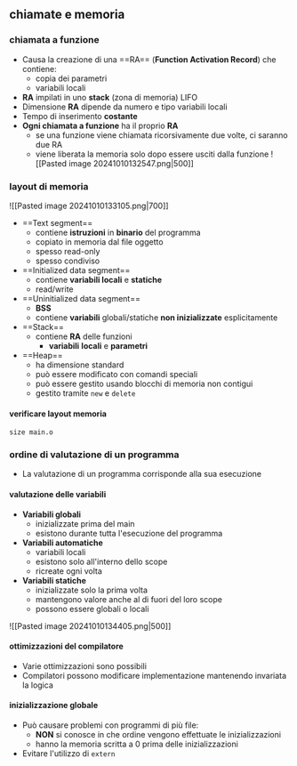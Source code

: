 ## chiamate e memoria
### chiamata a funzione
- Causa la creazione di una ==RA== (**Function Activation Record**) che contiene:
	- copia dei parametri
	- variabili locali
- **RA** impilati in uno **stack** (zona di memoria) LIFO
- Dimensione **RA** dipende da numero e tipo variabili locali
- Tempo di inserimento **costante**
- **Ogni chiamata a funzione** ha il proprio **RA**
	- se una funzione viene chiamata ricorsivamente due volte, ci saranno due RA
	- viene liberata la memoria solo dopo essere usciti dalla funzione
![[Pasted image 20241010132547.png|500]]
### layout di memoria
![[Pasted image 20241010133105.png|700]]
<div style="page-break-after: always;"></div>

- ==Text segment==
	- contiene **istruzioni** in **binario** del programma
	- copiato in memoria dal file oggetto
	- spesso read-only
	- spesso condiviso
- ==Initialized data segment==
	- contiene **variabili locali** e **statiche**
	- read/write
- ==Uninitialized data segment==
	- **BSS**
	- contiene **variabili** globali/statiche **non inizializzate** esplicitamente
- ==Stack==
	- contiene **RA** delle funzioni
		- **variabili** **locali** e **parametri**
- ==Heap==
	- ha dimensione standard
	- può essere modificato con comandi speciali
	- può essere gestito usando blocchi di memoria non contigui
	- gestito tramite ```new``` e ```delete```

#### verificare layout memoria
```shell
size main.o
```

### ordine di valutazione di un programma
- La valutazione di un programma corrisponde alla sua esecuzione
#### valutazione delle variabili
- **Variabili globali**
	- inizializzate prima del main
	- esistono durante tutta l'esecuzione del programma
- **Variabili automatiche**
	- variabili locali
	- esistono solo all'interno dello scope
	- ricreate ogni volta
- **Variabili statiche**
	- inizializzate solo la prima volta
	- mantengono valore anche al di fuori del loro scope
	- possono essere globali o locali

![[Pasted image 20241010134405.png|500]]
#### ottimizzazioni del compilatore
- Varie ottimizzazioni sono possibili
- Compilatori possono modificare implementazione mantenendo invariata la logica
#### inizializzazione globale
- Può causare problemi con programmi di più file:
	- **NON** si conosce in che ordine vengono effettuate le inizializzazioni
	- hanno la memoria scritta a 0 prima delle inizializzazioni
- Evitare l'utilizzo di ```extern```
